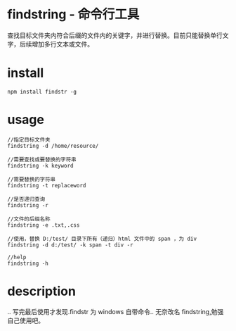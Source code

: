 # findstring - 命令行工具
查找目标文件夹内符合后缀的文件内的关键字，并进行替换。目前只能替换单行文字，后续增加多行文本或文件。



# install 

```
npm install findstr -g
```

# usage

```
//指定目标文件夹
findstring -d /home/resource/     

//需要查找或要替换的字符串
findstring -k keyword             

//需要替换的字符串
findstring -t replaceword        

//是否递归查询
findstring -r 

//文件的后缀名称
findstring -e .txt,.css

//使用，替换 D:/test/ 目录下所有（递归）html 文件中的 span ，为 div
findstring -d d:/test/ -k span -t div -r

//help 
findstring -h
```

# description 

.. 写完最后使用才发现.findstr 为 windows 自带命令.. 无奈改名 findstring,勉强自己使用吧。